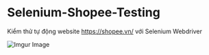 # Selenium-Shopee-Testing
Kiểm thử tự động website https://shopee.vn/ với Selenium Webdriver

![Imgur Image](https://i.imgur.com/zVgDI5k.jpeg)
